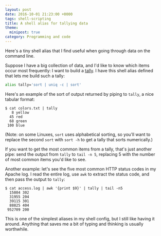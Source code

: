 ```yaml
---
layout: post
date: 2016-10-01 21:23:00 +0000
tags: shell-scripting
title: A shell alias for tallying data
theme:
  minipost: true
category: Programming and code
---
```


Here's a tiny shell alias that I find useful when going through data on the command line.

Suppose I have a big collection of data, and I'd like to know which items occur most frequently: I want to build a [tally](https://en.wikipedia.org/wiki/Tally_marks).
I have this shell alias defined that lets me build such a tally:

```bash
alias tally='sort | uniq -c | sort'
```

Here's an example of the sort of output returned by piping to `tally`, a nice tabular format:

```console
$ cat colors.txt | tally
   8 yellow
  45 red
  68 green
 100 blue
```

(Note: on some Linuxes, `sort` uses alphabetical sorting, so you'll want to replace the second `sort` with `sort -h` to get a tally that sorts numerically.)

If you want to get the most common items from a tally, that's just another pipe: send the output from `tally` to `tail -n 5`, replacing 5 with the number of most common items you'd like to see.

Another example: let's see the five most common HTTP status codes in my Apache log.
I read the entire log, use `awk` to extract the status code, and then pass the output to `tally`:

```console
$ cat access.log | awk '{print $9}' | tally | tail -n5
  15804 302
  31955 204
  39115 301
  88825 404
 952709 200
```

This is one of the simplest aliases in my shell config, but I still like having it around.
Anything that saves me a bit of typing and thinking is usually worthwhile.